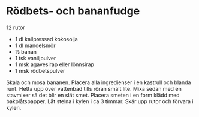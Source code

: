 # Rödbets- och bananfudge

12 rutor

 - 1 dl kallpressad kokosolja
 - 1 dl mandelsmör
 - ½ banan
 - 1 tsk vaniljpulver
 - 1 msk agavesirap eller lönnsirap
 - 1 msk rödbetspulver

Skala och mosa bananen. Placera alla ingredienser i en kastrull och blanda runt. Hetta upp över vattenbad tills röran smält lite. Mixa sedan med en stavmixer så det blir en slät smet. Placera smeten i en form klädd med bakplåtspapper. Låt stelna i kylen i ca 3 timmar. Skär upp rutor och förvara i kylen.
